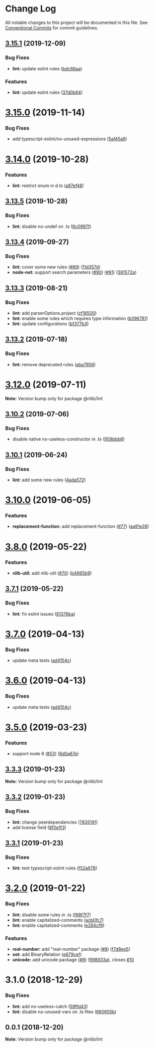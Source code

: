 # Change Log

All notable changes to this project will be documented in this file.
See [Conventional Commits](https://conventionalcommits.org) for commit guidelines.

## [3.15.1](https://github.com/nlibjs/nlibjs/compare/v3.15.0...v3.15.1) (2019-12-09)


### Bug Fixes

* **lint:** update eslint rules ([bdc66aa](https://github.com/nlibjs/nlibjs/commit/bdc66aa90ff40fbc0685cd1885d61934a30923c5))


### Features

* **lint:** update eslint rules ([37d0b64](https://github.com/nlibjs/nlibjs/commit/37d0b644cf0ca427e139e1a5b82390a51aedc5d4))





# [3.15.0](https://github.com/nlibjs/nlibjs/compare/v3.14.0...v3.15.0) (2019-11-14)


### Bug Fixes

* add typescript-eslint/no-unused-expressions ([5af45a6](https://github.com/nlibjs/nlibjs/commit/5af45a6834e75ee5d4f9d5e2955948609f47a63e))





# [3.14.0](https://github.com/nlibjs/nlibjs/compare/v3.13.5...v3.14.0) (2019-10-28)


### Features

* **lint:** restrict enum in d.ts ([a87ef48](https://github.com/nlibjs/nlibjs/commit/a87ef48c3100c932b8cd9c7d87dec1091dd0569c))





## [3.13.5](https://github.com/nlibjs/nlibjs/compare/v3.13.4...v3.13.5) (2019-10-28)


### Bug Fixes

* **lint:** disable no-undef on .ts ([6c0997f](https://github.com/nlibjs/nlibjs/commit/6c0997f64fc0cef03a909496737ceb32563b8803))





## [3.13.4](https://github.com/nlibjs/nlibjs/compare/v3.13.3...v3.13.4) (2019-09-27)


### Bug Fixes

* **lint:** cover some new rules ([#89](https://github.com/nlibjs/nlibjs/issues/89)) ([11d357d](https://github.com/nlibjs/nlibjs/commit/11d357d))
* **node-net:** support search parameters ([#90](https://github.com/nlibjs/nlibjs/issues/90)) ([#91](https://github.com/nlibjs/nlibjs/issues/91)) ([381572a](https://github.com/nlibjs/nlibjs/commit/381572a))





## [3.13.3](https://github.com/nlibjs/nlibjs/compare/v3.13.2...v3.13.3) (2019-08-21)


### Bug Fixes

* **lint:** add parserOptions.project ([cf16500](https://github.com/nlibjs/nlibjs/commit/cf16500))
* **lint:** enable some rules which requires type information ([b096781](https://github.com/nlibjs/nlibjs/commit/b096781))
* **lint:** update configurations ([bf377b3](https://github.com/nlibjs/nlibjs/commit/bf377b3))





## [3.13.2](https://github.com/nlibjs/nlibjs/compare/v3.13.1...v3.13.2) (2019-07-18)


### Bug Fixes

* **lint:** remove deprecated rules ([aba7856](https://github.com/nlibjs/nlibjs/commit/aba7856))





# [3.12.0](https://github.com/nlibjs/nlibjs/compare/v3.11.2...v3.12.0) (2019-07-11)

**Note:** Version bump only for package @nlib/lint





## [3.10.2](https://github.com/nlibjs/nlibjs/compare/v3.10.1...v3.10.2) (2019-07-06)


### Bug Fixes

* disable native no-useless-constructor in .ts ([959bbb8](https://github.com/nlibjs/nlibjs/commit/959bbb8))





## [3.10.1](https://github.com/nlibjs/nlibjs/compare/v3.10.0...v3.10.1) (2019-06-24)


### Bug Fixes

* **lint:** add some new rules ([4ada572](https://github.com/nlibjs/nlibjs/commit/4ada572))





# [3.10.0](https://github.com/nlibjs/nlibjs/compare/v3.9.3...v3.10.0) (2019-06-05)


### Features

* **replacement-function:** add replacement-function ([#77](https://github.com/nlibjs/nlibjs/issues/77)) ([aa91e28](https://github.com/nlibjs/nlibjs/commit/aa91e28))





# [3.8.0](https://github.com/nlibjs/nlibjs/compare/v3.7.1...v3.8.0) (2019-05-22)


### Features

* **nlib-util:** add nlib-util ([#70](https://github.com/nlibjs/nlibjs/issues/70)) ([b4665b9](https://github.com/nlibjs/nlibjs/commit/b4665b9))





## [3.7.1](https://github.com/nlibjs/nlibjs/compare/v3.7.0...v3.7.1) (2019-05-22)


### Bug Fixes

* **lint:** fix eslint issues ([61376ba](https://github.com/nlibjs/nlibjs/commit/61376ba))





# [3.7.0](https://github.com/nlibjs/nlibjs/compare/v3.5.0...v3.7.0) (2019-04-13)


### Bug Fixes

* update meta tests ([ad4154c](https://github.com/nlibjs/nlibjs/commit/ad4154c))





# [3.6.0](https://github.com/nlibjs/nlibjs/compare/v3.5.0...v3.6.0) (2019-04-13)


### Bug Fixes

* update meta tests ([ad4154c](https://github.com/nlibjs/nlibjs/commit/ad4154c))





# [3.5.0](https://github.com/nlibjs/nlibjs/compare/v3.4.0...v3.5.0) (2019-03-23)


### Features

* support node 8 ([#53](https://github.com/nlibjs/nlibjs/issues/53)) ([8d0a67e](https://github.com/nlibjs/nlibjs/commit/8d0a67e))





## [3.3.3](https://github.com/nlibjs/nlibjs/compare/v3.3.2...v3.3.3) (2019-01-23)

**Note:** Version bump only for package @nlib/lint





## [3.3.2](https://github.com/nlibjs/nlibjs/compare/v3.3.1...v3.3.2) (2019-01-23)


### Bug Fixes

* **lint:** change peerdependencies ([7835191](https://github.com/nlibjs/nlibjs/commit/7835191))
* add license field ([8f0e1f3](https://github.com/nlibjs/nlibjs/commit/8f0e1f3))





## [3.3.1](https://github.com/nlibjs/nlibjs/compare/v3.3.0...v3.3.1) (2019-01-23)


### Bug Fixes

* **lint:** test typescript-eslint rules ([f52a678](https://github.com/nlibjs/nlibjs/commit/f52a678))





# [3.2.0](https://github.com/nlibjs/nlibjs/compare/v3.1.0...v3.2.0) (2019-01-22)


### Bug Fixes

* **lint:** disable some rules in .ts ([f68f7f7](https://github.com/nlibjs/nlibjs/commit/f68f7f7))
* **lint:** enable capitalized-comments ([acb0fc7](https://github.com/nlibjs/nlibjs/commit/acb0fc7))
* **lint:** enable capitalized-comments ([e284cf9](https://github.com/nlibjs/nlibjs/commit/e284cf9))


### Features

* **real-number:** add "real-number" package ([#8](https://github.com/nlibjs/nlibjs/issues/8)) ([f7d8ee5](https://github.com/nlibjs/nlibjs/commit/f7d8ee5))
* **set:** add BinaryRelation ([e679cef](https://github.com/nlibjs/nlibjs/commit/e679cef))
* **unicode:** add unicode package ([#9](https://github.com/nlibjs/nlibjs/issues/9)) ([998933a](https://github.com/nlibjs/nlibjs/commit/998933a)), closes [#10](https://github.com/nlibjs/nlibjs/issues/10)





# 3.1.0 (2018-12-29)


### Bug Fixes

* **lint:** add no-useless-catch ([59ffd43](https://github.com/nlibjs/nlibjs/commit/59ffd43))
* **lint:** disable no-unused-vars on .ts files ([660655b](https://github.com/nlibjs/nlibjs/commit/660655b))





## 0.0.1 (2018-12-20)

**Note:** Version bump only for package @nlib/lint
